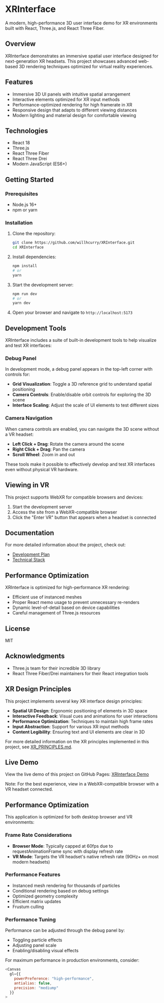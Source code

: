 # XRInterface

A modern, high-performance 3D user interface demo for XR environments built with React, Three.js, and React Three Fiber.

## Overview

XRInterface demonstrates an immersive spatial user interface designed for next-generation XR headsets. This project showcases advanced web-based 3D rendering techniques optimized for virtual reality experiences.

## Features

- Immersive 3D UI panels with intuitive spatial arrangement
- Interactive elements optimized for XR input methods
- Performance-optimized rendering for high framerate in XR
- Responsive design that adapts to different viewing distances
- Modern lighting and material design for comfortable viewing

## Technologies

- React 18
- Three.js
- React Three Fiber
- React Three Drei
- Modern JavaScript (ES6+)

## Getting Started

### Prerequisites

- Node.js 16+
- npm or yarn

### Installation

1. Clone the repository:
   ```bash
   git clone https://github.com/willhcurry/XRInterface.git
   cd XRInterface
   ```

2. Install dependencies:
   ```bash
   npm install
   # or
   yarn
   ```

3. Start the development server:
   ```bash
   npm run dev
   # or
   yarn dev
   ```

4. Open your browser and navigate to `http://localhost:5173`

## Development Tools

XRInterface includes a suite of built-in development tools to help visualize and test XR interfaces:

### Debug Panel

In development mode, a debug panel appears in the top-left corner with controls for:

- **Grid Visualization**: Toggle a 3D reference grid to understand spatial positioning
- **Camera Controls**: Enable/disable orbit controls for exploring the 3D scene
- **Interface Scaling**: Adjust the scale of UI elements to test different sizes

### Camera Navigation

When camera controls are enabled, you can navigate the 3D scene without a VR headset:

- **Left Click + Drag**: Rotate the camera around the scene
- **Right Click + Drag**: Pan the camera
- **Scroll Wheel**: Zoom in and out

These tools make it possible to effectively develop and test XR interfaces even without physical VR hardware.

## Viewing in VR

This project supports WebXR for compatible browsers and devices:

1. Start the development server
2. Access the site from a WebXR-compatible browser
3. Click the "Enter VR" button that appears when a headset is connected

## Documentation

For more detailed information about the project, check out:

- [Development Plan](./docs/DEVELOPMENT.md)
- [Technical Stack](./docs/TECHSTACK.md)

## Performance Optimization

XRInterface is optimized for high-performance XR rendering:

- Efficient use of instanced meshes
- Proper React memo usage to prevent unnecessary re-renders
- Dynamic level-of-detail based on device capabilities
- Careful management of Three.js resources

## License

MIT

## Acknowledgments

- Three.js team for their incredible 3D library
- React Three Fiber/Drei maintainers for their React integration tools

## XR Design Principles

This project implements several key XR interface design principles:

- **Spatial UI Design**: Ergonomic positioning of elements in 3D space
- **Interactive Feedback**: Visual cues and animations for user interactions
- **Performance Optimization**: Techniques to maintain high frame rates
- **Input Abstraction**: Support for various XR input methods
- **Content Legibility**: Ensuring text and UI elements are clear in 3D

For more detailed information on the XR principles implemented in this project, see [XR_PRINCIPLES.md](./docs/XR_PRINCIPLES.md).

## Live Demo

View the live demo of this project on GitHub Pages:
[XRInterface Demo](https://willhcurry.github.io/XRInterface/)

Note: For the best experience, view in a WebXR-compatible browser with a VR headset connected.

## Performance Optimization

This application is optimized for both desktop browser and VR environments:

### Frame Rate Considerations
- **Browser Mode**: Typically capped at 60fps due to requestAnimationFrame sync with display refresh rate
- **VR Mode**: Targets the VR headset's native refresh rate (90Hz+ on most modern headsets)

### Performance Features
- Instanced mesh rendering for thousands of particles
- Conditional rendering based on debug settings
- Optimized geometry complexity
- Efficient matrix updates
- Frustum culling

### Performance Tuning
Performance can be adjusted through the debug panel by:
- Toggling particle effects
- Adjusting panel scale
- Enabling/disabling visual effects

For maximum performance in production environments, consider:
```js
<Canvas 
  gl={{ 
    powerPreference: "high-performance",
    antialias: false,
    precision: "mediump"
  }}
>
```